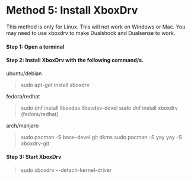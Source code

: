 
# Method 5: Install XboxDrv

This method is only for Linux. This will not work on Windows or Mac. 
You may need to use xboxdrv to make Dualshock and Dualsense to work.


#### Step 1: Open a terminal

#### Step 2: Install XboxDrv with the following command/s.

ubuntu/debian
>  sudo apt-get install xboxdrv 

fedora/redhat

>  sudo dnf install libevdev libevdev-devel
>  sudo dnf install xboxdrv (fedora/redhat)

arch/manjaro

>  sudo pacman -S base-devel git dkms
>  sudo pacman -S yay
>  yay -S xboxdrv-git

#### Step 3: Start XboxDrv

> sudo xboxdrv --detach-kernel-driver


